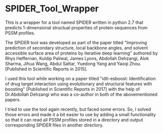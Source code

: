 # SPIDER_Tool_Wrapper

This is a wrapper for a tool named SPIDER written in python 2.7 that predicts 1-dimensional structual properties of protein sequences from PSSM profiles. 

The SPIDER tool was developed as part of the paper titled "Improving prediction of secondary structure, local backbone angles, and solvent accessible surface area of proteins by iterative deep learning" authored by Rhys Heffernan, Kuldip Paliwal, James Lyons, Abdollah Dehzangi, Alok Sharma, Jihua Wang, Abdul Sattar, Yuedong Yang and Yaoqi Zhou. [Published in Scientific Reports in 2015].

I used this tool while working on a paper titled "idti-esboost: Identification of drug target interaction using evolutionary and structural features with boosting" [Published in Scientific Reports in 2017] with the help of Dr.Abdollah Dehzangi who was a co-author in both of the abovementioned papers.

I tried to use the tool again recently, but faced some errors. So, I solved those errors and made it a bit easier to use by adding a small functionality so that it can read all PSSM profiles stored in a directory and output corresponding SPIDER files in another directory.    
